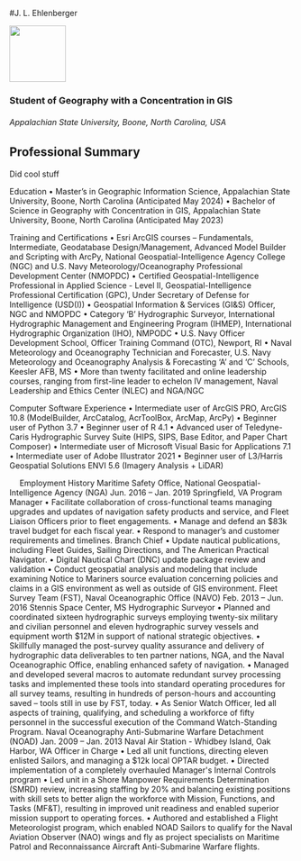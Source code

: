 #J. L. Ehlenberger

<img src="Mustang_logo.jpg" width="100"/>

### Student of Geography with a Concentration in GIS
###### Appalachian State University, Boone, North Carolina, USA

Professional Summary
-------
Did cool stuff

Education
•	Master’s in Geographic Information Science, Appalachian State University, Boone, North Carolina (Anticipated May 2024)
•	Bachelor of Science in Geography with Concentration in GIS, Appalachian State University, Boone, North Carolina (Anticipated May 2023)

Training and Certifications
•	Esri ArcGIS courses – Fundamentals, Intermediate, Geodatabase Design/Management, Advanced Model Builder and Scripting with ArcPy, National Geospatial-Intelligence Agency College (NGC) and U.S. Navy Meteorology/Oceanography Professional Development Center (NMOPDC)
•	Certified Geospatial-Intelligence Professional in Applied Science - Level II, Geospatial-Intelligence Professional Certification (GPC), Under Secretary of Defense for Intelligence (USD(I))
•	Geospatial Information & Services (GI&S) Officer, NGC and NMOPDC
•	Category ‘B’ Hydrographic Surveyor, International Hydrographic Management and Engineering Program (IHMEP), International Hydrographic Organization (IHO), NMPODC
•	U.S. Navy Officer Development School, Officer Training Command (OTC), Newport, RI
•	Naval Meteorology and Oceanography Technician and Forecaster, U.S. Navy Meteorology and Oceanography Analysis & Forecasting ‘A’ and ‘C’ Schools, Keesler AFB, MS
•	More than twenty facilitated and online leadership courses, ranging from first-line leader to echelon IV management, Naval Leadership and Ethics Center (NLEC) and NGA/NGC

Computer Software Experience
•	Intermediate user of ArcGIS PRO, ArcGIS 10.8 (ModelBuilder, ArcCatalog, AcrToolBox, ArcMap, ArcPy)
•	Beginner user of Python 3.7
•	Beginner user of R 4.1
•	Advanced user of Teledyne-Caris Hydrographic Survey Suite (HIPS, SIPS, Base Editor, and Paper Chart Composer)
•	Intermediate user of Microsoft Visual Basic for Applications 7.1
•	Intermediate user of Adobe Illustrator 2021
•	Beginner user of L3/Harris Geospatial Solutions ENVI 5.6 (Imagery Analysis + LiDAR)

 
Employment History
Maritime Safety Office, National Geospatial-Intelligence Agency (NGA)	Jun. 2016 – Jan. 2019
Springfield, VA
Program Manager
•	Facilitate collaboration of cross-functional teams managing upgrades and updates of navigation safety products and service, and Fleet Liaison Officers prior to fleet engagements.
•	Manage and defend an $83k travel budget for each fiscal year.
•	Respond to manager’s and customer requirements and timelines.
Branch Chief
•	Update nautical publications, including Fleet Guides, Sailing Directions, and The American Practical Navigator.
•	Digital Nautical Chart (DNC) update package review and validation
•	Conduct geospatial analysis and modeling that include examining Notice to Mariners source evaluation concerning policies and claims in a GIS environment as well as outside of GIS environment.
Fleet Survey Team (FST), Naval Oceanographic Office (NAVO)	Feb. 2013 – Jun. 2016
Stennis Space Center, MS
Hydrographic Surveyor
•	Planned and coordinated sixteen hydrographic surveys employing twenty-six military and civilian personnel and eleven hydrographic survey vessels and equipment worth $12M in support of national strategic objectives.
•	Skillfully managed the post-survey quality assurance and delivery of hydrographic data deliverables to ten partner nations, NGA, and the Naval Oceanographic Office, enabling enhanced safety of navigation.
•	Managed and developed several macros to automate redundant survey processing tasks and implemented these tools into standard operating procedures for all survey teams, resulting in hundreds of person-hours and accounting saved – tools still in use by FST, today.
•	As Senior Watch Officer, led all aspects of training, qualifying, and scheduling a workforce of fifty personnel in the successful execution of the Command Watch-Standing Program.
Naval Oceanography Anti-Submarine Warfare Detachment (NOAD)	Jan. 2009 – Jan. 2013
Naval Air Station - Whidbey Island, Oak Harbor, WA
Officer in Charge
•	Led all unit functions, directing eleven enlisted Sailors, and managing a $12k local OPTAR budget.
•	Directed implementation of a completely overhauled Manager's Internal Controls program
•	Led unit in a Shore Manpower Requirements Determination (SMRD) review, increasing staffing by 20% and balancing existing positions with skill sets to better align the workforce with Mission, Functions, and Tasks (MF&T), resulting in improved unit readiness and enabled superior mission support to operating forces.
•	Authored and established a Flight Meteorologist program, which enabled NOAD Sailors to qualify for the Naval Aviation Observer (NAO) wings and fly as project specialists on Maritime Patrol and Reconnaissance Aircraft Anti-Submarine Warfare flights.

